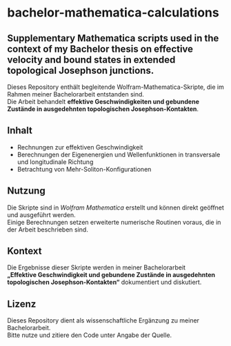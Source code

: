 # bachelor-mathematica-calculations
Supplementary Mathematica scripts used in the context of my Bachelor thesis on effective velocity and bound states in extended topological Josephson junctions.
---------

Dieses Repository enthält begleitende Wolfram-Mathematica-Skripte, die im Rahmen meiner Bachelorarbeit entstanden sind.  
Die Arbeit behandelt **effektive Geschwindigkeiten und gebundene Zustände in ausgedehnten topologischen Josephson-Kontakten**.  

## Inhalt

- Rechnungen zur effektiven Geschwindigkeit
- Berechnungen der Eigenenergien und Wellenfunktionen in transversale und longitudinale Richtung 
- Betrachtung von Mehr-Soliton-Konfigurationen  

## Nutzung

Die Skripte sind in *Wolfram Mathematica* erstellt und können direkt geöffnet und ausgeführt werden.  
Einige Berechnungen setzen erweiterte numerische Routinen voraus, die in der Arbeit beschrieben sind.  

## Kontext

Die Ergebnisse dieser Skripte werden in meiner Bachelorarbeit  
**„Effektive Geschwindigkeit und gebundene Zustände in ausgedehnten topologischen Josephson-Kontakten“** dokumentiert und diskutiert.  

## Lizenz

Dieses Repository dient als wissenschaftliche Ergänzung zu meiner Bachelorarbeit.  
Bitte nutze und zitiere den Code unter Angabe der Quelle.  

